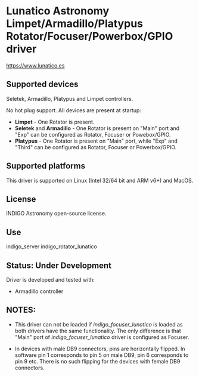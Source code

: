 # Lunatico Astronomy Limpet/Armadillo/Platypus Rotator/Focuser/Powerbox/GPIO driver

https://www.lunatico.es

## Supported devices

Seletek, Armadillo, Platypus and Limpet controllers.

No hot plug support. All devices are present at startup:

* **Limpet** - One Rotator is present.
* **Seletek** and **Armadillo** - One Rotator is present on "Main" port and "Exp" can be configured as Rotator, Focuser or Powebox/GPIO.
* **Platypus** - One Rotator is present on "Main" port, while "Exp" and "Third" can be configured as Rotator, Focuser or Powerbox/GPIO.

## Supported platforms

This driver is supported on Linux (Intel 32/64 bit and ARM v6+) and MacOS.

## License

INDIGO Astronomy open-source license.

## Use

indigo_server indigo_rotator_lunatico

## Status: Under Development

Driver is developed and tested with:
* Armadillo controller

## NOTES:

* This driver can not be loaded if *indigo_focuser_lunatico* is loaded as both drivers have the same functionality. The only difference is that "Main" port of *indigo_focuser_lunatico* driver is configured as Focuser.

* In devices with male DB9 connectors, pins are horizontally flipped. In software pin 1 corresponds to pin 5 on male DB9, pin 6 corresponds to pin 9 etc. There is no such flipping for the devices with female DB9 connectors.
